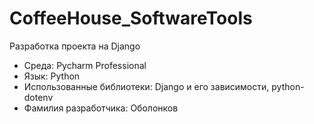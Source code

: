 # CoffeeHouse_SoftwareTools

Разработка проекта на Django

- Среда: Pycharm Professional
- Язык: Python
- Использованные библиотеки: Django и его зависимости, python-dotenv
- Фамилия разработчика: Оболонков
